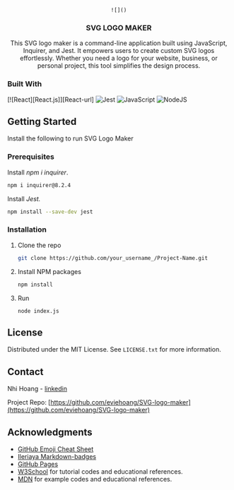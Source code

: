 
<div align="center">
  
    ![]()

  <h3 align="center">SVG LOGO MAKER</h3>

  <p align="center">
  This SVG logo maker is a command-line application built using JavaScript, Inquirer, and Jest. It empowers users to create custom SVG logos effortlessly. Whether you need a logo for your website, business, or personal project, this tool simplifies the design process.
  </p>
</div>


### Built With

[![React][React.js]][React-url]
![Jest](https://img.shields.io/badge/-jest-%23C21325?style=for-the-badge&logo=jest&logoColor=white)
![JavaScript](https://img.shields.io/badge/javascript-%23323330.svg?style=for-the-badge&logo=javascript&logoColor=%23F7DF1E)
![NodeJS](https://img.shields.io/badge/node.js-6DA55F?style=for-the-badge&logo=node.js&logoColor=white)


<!-- GETTING STARTED -->
## Getting Started

Install the following to run SVG Logo Maker

### Prerequisites

Install <i>npm i inquirer</i>.
  ```sh
  npm i inquirer@8.2.4
  ```

Install <i>Jest.</i>
  ```sh
  npm install --save-dev jest
  ```

### Installation
1. Clone the repo
   ```sh
   git clone https://github.com/your_username_/Project-Name.git
   ```
2. Install NPM packages
   ```sh
   npm install
   ```
3. Run
    ```
    node index.js
    ```

<!-- LICENSE -->
## License

Distributed under the MIT License. See `LICENSE.txt` for more information.

<!-- CONTACT -->
## Contact

Nhi Hoang - [linkedin](https://www.linkedin.com/in/ynhihoang/)

Project Repo: [https://github.com/eviehoang/SVG-logo-maker](https://github.com/eviehoang/SVG-logo-maker)


<!-- ACKNOWLEDGMENTS -->
## Acknowledgments

* [GitHub Emoji Cheat Sheet](https://www.webpagefx.com/tools/emoji-cheat-sheet)
* [Ileriaya Markdown-badges](https://github.com/Ileriayo/markdown-badges)
* [GitHub Pages](https://pages.github.com)
* [W3School](https://w3schools.com/graphics/svg_rect.asp) for tutorial codes and educational references.
* [MDN](https://developer.mozilla.org/en-US/) for example codes and educational references.
